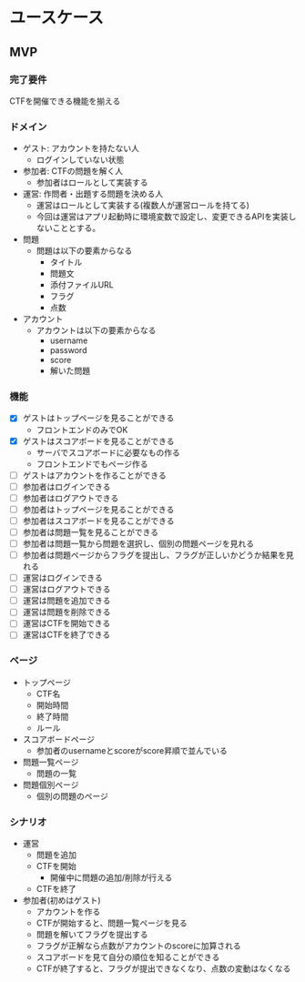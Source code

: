 # ユースケース

## MVP

### 完了要件

CTFを開催できる機能を揃える

### ドメイン

- ゲスト: アカウントを持たない人
  - ログインしていない状態
- 参加者: CTFの問題を解く人
  - 参加者はロールとして実装する
- 運営: 作問者・出題する問題を決める人
  - 運営はロールとして実装する(複数人が運営ロールを持てる)
  - 今回は運営はアプリ起動時に環境変数で設定し、変更できるAPIを実装しないこととする。
- 問題
  - 問題は以下の要素からなる
    - タイトル
    - 問題文
    - 添付ファイルURL
    - フラグ
    - 点数
- アカウント
  - アカウントは以下の要素からなる
    - username
    - password
    - score
    - 解いた問題

### 機能

- [x] ゲストはトップページを見ることができる
  - フロントエンドのみでOK
- [x] ゲストはスコアボードを見ることができる
  - サーバでスコアボードに必要なもの作る
  - フロントエンドでもページ作る
- [ ] ゲストはアカウントを作ることができる
- [ ] 参加者はログインできる
- [ ] 参加者はログアウトできる
- [ ] 参加者はトップページを見ることができる
- [ ] 参加者はスコアボードを見ることができる
- [ ] 参加者は問題一覧を見ることができる
- [ ] 参加者は問題一覧から問題を選択し、個別の問題ページを見れる
- [ ] 参加者は問題ページからフラグを提出し、フラグが正しいかどうか結果を見れる
- [ ] 運営はログインできる
- [ ] 運営はログアウトできる
- [ ] 運営は問題を追加できる
- [ ] 運営は問題を削除できる
- [ ] 運営はCTFを開始できる
- [ ] 運営はCTFを終了できる

### ページ

- トップページ
  - CTF名
  - 開始時間
  - 終了時間
  - ルール
- スコアボードページ
  - 参加者のusernameとscoreがscore昇順で並んでいる
- 問題一覧ページ
  - 問題の一覧
- 問題個別ページ
  - 個別の問題のページ

### シナリオ

- 運営
  - 問題を追加
  - CTFを開始
    - 開催中に問題の追加/削除が行える
  - CTFを終了
- 参加者(初めはゲスト)
  - アカウントを作る
  - CTFが開始すると、問題一覧ページを見る
  - 問題を解いてフラグを提出する
  - フラグが正解なら点数がアカウントのscoreに加算される
  - スコアボードを見て自分の順位を知ることができる
  - CTFが終了すると、フラグが提出できなくなり、点数の変動はなくなる
